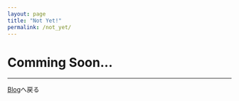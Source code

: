 ```yaml
---
layout: page
title: "Not Yet!"
permalink: /not_yet/
---
```


# Comming Soon...
***
[Blog]({{site.baseurl}}/blog/)へ戻る